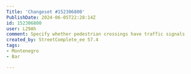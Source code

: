 ```yaml
---
Title: 'Changeset #152306800'
PublishDate: 2024-06-05T22:28:14Z
id: 152306800
user: L29Ah
comment: Specify whether pedestrian crossings have traffic signals
created_by: StreetComplete_ee 57.4
tags:
- Montenegro
- Bar

---
```

